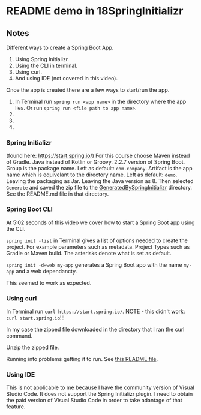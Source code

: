 # README demo in 18SpringInitializr

## Notes

Different ways to create a Spring Boot App.

1. Using Spring Initializr.
2. Using the CLI in terminal.
3. Using curl.
4. And using IDE (not covered in this video).

Once the app is created there are a few ways to start/run the app.
1. In Terminal run `spring run <app name>` in the directory where the app lies. Or run `spring run <file path to app name>`.
2.
3.
4.

### Spring Initializr 
(found here: https://start.spring.io/)
For this course choose Maven instead of Gradle.
Java instead of Kotlin or Groovy.
2.2.7 version of Spring Boot.
Group is the package name. Left as default: `com.company`.
Artifact is the app name which is equivelant to the directory name. Left as default: `demo`.
Leaving the packaging as Jar.
Leaving the Java version as 8.
Then selected `Generate` and saved the zip file to the [GeneratedBySpringInitializr](https://github.com/JamieBort/LearningDirectory/tree/master/Java/Courses/SpringBoot/IntroducingSpringBoot/CourseFiles/Section3HelloSpringBoot/18SpringInitializr/GeneratedBySpringInitializr) directory.
See the README.md file in that directory.

### Spring Boot CLI
At 5:02 seconds of this video we cover how to start a Spring Boot app using the CLI.

`spring init -list` in Terminal gives a list of options needed to create the project.
For example parameters such as metadata. Project Types such as Gradle or Maven build. The asterisks denote what is set as default.

`spring init -d=web my-app` generates a Spring Boot app with the name `my-app` and a web dependancty.

This seemed to work as expected.

### Using curl

In Terminal run `curl https://start.spring.io/`.
NOTE - this didn't work: `curl start.spring.io`!!!

In my case the zipped file downloaded in the directory that I ran the curl command.

Unzip the zipped file.

Running into problems getting it to run. See [this README file](https://github.com/JamieBort/LearningDirectory/tree/master/Java/Courses/SpringBoot/IntroducingSpringBoot/CourseFiles/Section3HelloSpringBoot/18SpringInitializr/GeneratedByCurl).


### Using IDE

This is not applicable to me because I have the community version of Visual Studio Code. It does not support the Spring Initializr plugin. I need to obtain the paid version of Visual Studio Code in order to take adantage of that feature.